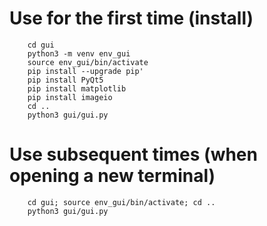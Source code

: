 
# Use for the first time (install)

        cd gui
        python3 -m venv env_gui
        source env_gui/bin/activate
        pip install --upgrade pip'
        pip install PyQt5
        pip install matplotlib
        pip install imageio
        cd ..
        python3 gui/gui.py


# Use subsequent times (when opening a new terminal)

        cd gui; source env_gui/bin/activate; cd ..
        python3 gui/gui.py

